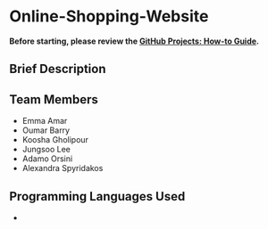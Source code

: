 # Online-Shopping-Website
**Before starting, please review the [GitHub Projects: How-to Guide](https://github.com/SOEN-341-Project/Online-Shopping-Website/blob/7464f2cce2d6086d896a20e5abc670403e24e762/GitHub%20Projects%20-%20How-to%20Guide.md).**

## Brief Description

## Team Members
- Emma Amar
- Oumar Barry
- Koosha Gholipour
- Jungsoo Lee
- Adamo Orsini
- Alexandra Spyridakos

## Programming Languages Used
- 
